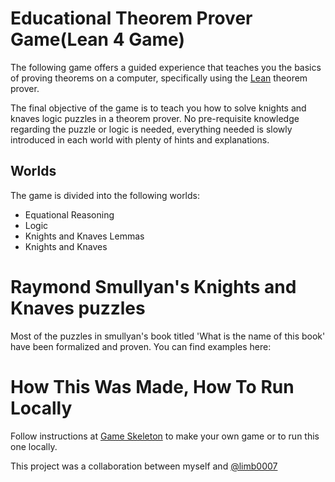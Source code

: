 # Educational Theorem Prover Game(Lean 4 Game)
The following game offers a guided experience that teaches you the basics of proving theorems on a computer, specifically using the [Lean](https://lean-lang.org/) theorem prover.

The final objective of the game is to teach you how to solve knights and knaves logic puzzles in a theorem prover. No pre-requisite knowledge regarding the puzzle or logic is needed, everything needed is slowly introduced in each world with plenty of hints and explanations.

## Worlds
The game is divided into the following worlds:
- Equational Reasoning
- Logic
- Knights and Knaves Lemmas
- Knights and Knaves

# Raymond Smullyan's Knights and Knaves puzzles
Most of the puzzles in smullyan's book titled 'What is the name of this book' have been formalized and proven.
You can find examples here: 

# How This Was Made, How To Run Locally
Follow instructions at [Game Skeleton](https://github.com/hhu-adam/GameSkeleton) to make your own game or to run this one locally.

This project was a collaboration between myself and [@limb0007](https://github.com/limb0007)
